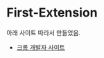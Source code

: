 # First-Extension

아래 사이트 따라서 만들었음.
- [크롬 개발자 사이트](https://developer.chrome.com/docs/apps/first_app?hl=ko#open)